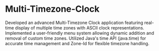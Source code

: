 # Multi-Timezone-Clock
Developed an advanced Multi-Timezone Clock application featuring real-time display of multiple time zones
with ASCII clock representations. Implemented a user-friendly menu system allowing dynamic addition and
removal of custom time zones. Utilized Java's time API (java.time) for accurate time management and
Zone-Id for flexible timezone handling.
